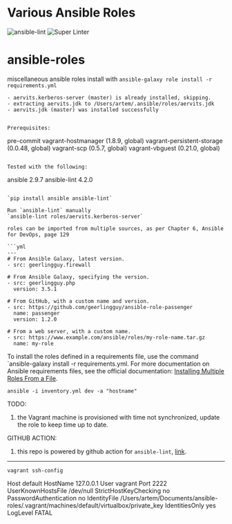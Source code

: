 # Various Ansible Roles

![ansible-lint](https://github.com/dbist/ansible-roles/workflows/ansible-lint/badge.svg?branch=master)
![Super Linter](https://github.com/dbist/ansible-roles/workflows/Super%20Linter/badge.svg)

# ansible-roles
miscellaneous ansible roles
install with `ansible-galaxy role install -r requirements.yml`
```
- aervits.kerberos-server (master) is already installed, skipping.
- extracting aervits.jdk to /Users/artem/.ansible/roles/aervits.jdk
- aervits.jdk (master) was installed successfully


Prerequisites:

```
pre-commit
vagrant-hostmanager (1.8.9, global)
vagrant-persistent-storage (0.0.48, global)
vagrant-scp (0.5.7, global)
vagrant-vbguest (0.21.0, global)
```

Tested with the following:
```
ansible                                2.9.7
ansible-lint                           4.2.0
```

`pip install ansible ansible-lint`

Run `ansible-lint` manually
`ansible-lint roles/aervits.kerberos-server`

roles can be imported from multiple sources, as per Chapter 6, Ansible for DevOps, page 129

```yml
---
# From Ansible Galaxy, latest version.
- src: geerlingguy.firewall

# From Ansible Galaxy, specifying the version.
- src: geerlingguy.php
  version: 3.5.1

# From GitHub, with a custom name and version.
- src: https://github.com/geerlingguy/ansible-role-passenger
  name: passenger
  version: 1.2.0

# From a web server, with a custom name.
- src: https://www.example.com/ansible/roles/my-role-name.tar.gz
  name: my-role
```

To install the roles defined in a requirements file, use the command `ansible-galaxy install -r requirements.yml. For more documentation on Ansible requirements files, see the official documentation: [Installing Multiple Roles From a File](https://galaxy.ansible.com/docs/using/installing.html#installing-multiple-roles-from-a-file).

`ansible -i inventory.yml dev -a "hostname"`

TODO:
1. the Vagrant machine is provisioned with time not synchronized, update the role to keep time up to date.


GITHUB ACTION:
1. this repo is powered by github action for `ansible-lint`, [link](https://github.com/marketplace/actions/ansible-lint).

----------------
`vagrant ssh-config`

Host default
  HostName 127.0.0.1
  User vagrant
  Port 2222
  UserKnownHostsFile /dev/null
  StrictHostKeyChecking no
  PasswordAuthentication no
  IdentityFile /Users/artem/Documents/ansible-roles/.vagrant/machines/default/virtualbox/private_key
  IdentitiesOnly yes
  LogLevel FATAL
